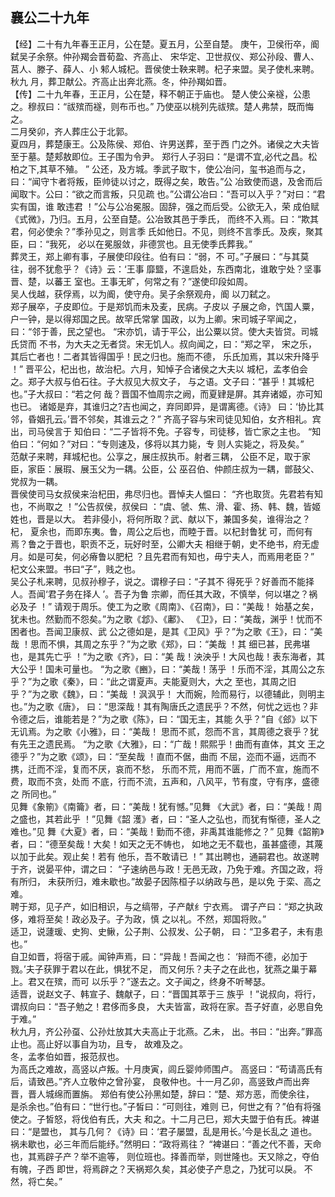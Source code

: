 ## 襄公二十九年

【经】二十有九年春王正月，公在楚。夏五月，公至自楚。
庚午，卫侯衎卒，阍弑吴子余祭。仲孙羯会晋荀盈、齐高止、
宋华定、卫世叔仪、郑公孙段、曹人、莒人、滕子、薛人、小
邾人城杞。晋侯使士鞅来聘。杞子来盟。吴子使札来聘。秋九
月，葬卫献公。齐高止出奔北燕。冬，仲孙羯如晋。  
【传】二十九年春，王正月，公在楚，释不朝正于庙也。
楚人使公亲襚，公患之。穆叔曰：“祓殡而襚，则布币也。”
乃使巫以桃列先祓殡。楚人弗禁，既而悔之。  
二月癸卯，齐人葬庄公于北郭。  
夏四月，葬楚康王。公及陈侯、郑伯、许男送葬，至于西
门之外。诸侯之大夫皆至于墓。楚郏敖即位。王子围为令尹。
郑行人子羽曰：“是谓不宜,必代之昌。松柏之下,其草不殖。 ”
公还，及方城。季武子取卞，使公冶问，玺书追而与之，
曰：“闻守卞者将叛，臣帅徒以讨之，既得之矣，敢告。”公
冶致使而退，及舍而后闻取卞。公曰：“欲之而言叛，只见疏
也。”公谓公冶曰：“吾可以入乎？”对曰：“君实有国，谁
敢违君 ！”公与公冶冕服。固辞，强之而后受。公欲无入，荣
成伯赋《式微》，乃归。五月，公至自楚。公冶致其邑于季氏，
而终不入焉。曰：“欺其君，何必使余？”季孙见之，则言季
氏如他日。不见，则终不言季氏。及疾，聚其臣，曰：“我死，
必以在冕服敛，非德赏也。且无使季氏葬我。”  
葬灵王，郑上卿有事，子展使印段往。伯有曰：“弱，不
可。”子展曰：“与其莫往，弱不犹愈乎？《诗》云：‘王事
靡盬，不遑启处，东西南北，谁敢宁处？坚事晋、楚，以蕃王
室也。王事无旷，何常之有？”遂使印段如周。  
吴人伐越，获俘焉，以为阍，使守舟。吴子余祭观舟，阍
以刀弑之。  
郑子展卒，子皮即位。于是郑饥而未及麦，民病。子皮以
子展之命，饩国人粟，户一钟，是以得郑国之民。故罕氏常掌
国政，以为上卿。宋司城子罕闻之，曰：“邻于善，民之望也。
“宋亦饥，请于平公，出公粟以贷。使大夫皆贷。司城氏贷而
不书，为大夫之无者贷。宋无饥人。叔向闻之，曰：“郑之罕，
宋之乐，其后亡者也！二者其皆得国乎！民之归也。施而不德，
乐氏加焉，其以宋升降乎 ！”
晋平公，杞出也，故治杞。六月，知悼子合诸侯之大夫以
城杞，孟孝伯会之。郑子大叔与伯石往。子大叔见大叔文子，
与之语。文子曰：“甚乎！其城杞也。”子大叔曰：“若之何
哉？晋国不恤周宗之阙，而夏肄是屏。其弃诸姬，亦可知也已。
诸姬是弃，其谁归之?吉也闻之，弃同即异，是谓离德。《诗》
曰：‘协比其邻，昏姻孔云。’晋不邻矣，其谁云之？”
齐高子容与宋司徒见知伯，女齐相礼。宾出，司马侯言于
知伯曰：“二子皆将不免。子容专，司徒移，皆亡家之主也。
“知伯曰：“何如？”对曰：“专则速及，侈将以其力毙，专
则人实毙之，将及矣。”  
范献子来聘，拜城杞也。公享之，展庄叔执币。射者三耦，
公臣不足，取于家臣，家臣：展瑕、展玉父为一耦。公臣，公
巫召伯、仲颜庄叔为一耦，鄫鼓父、党叔为一耦。  
晋侯使司马女叔侯来治杞田，弗尽归也。晋悼夫人愠曰：
“齐也取货。先君若有知也，不尚取之 ！”公告叔侯，叔侯曰
：“虞、虢、焦、滑、霍、扬、韩、魏，皆姬姓也，晋是以大。
若非侵小，将何所取？武、献以下，兼国多矣，谁得治之？杞，
夏余也，而即东夷。鲁，周公之后也，而睦于晋。以杞封鲁犹
可，而何有焉？鲁之于晋也，职贡不乏，玩好时至，公卿大夫
相继于朝，史不绝书，府无虚月。如是可矣，何必瘠鲁以肥杞
？且先君而有知也，毋宁夫人，而焉用老臣？”  
杞文公来盟。书曰“子”，贱之也。  
吴公子札来聘，见叔孙穆子，说之。谓穆子曰：“子其不
得死乎？好善而不能择人。吾闻‘君子务在择人 ’。吾子为鲁
宗卿，而任其大政，不慎举，何以堪之？祸必及子 ！”
请观于周乐。使工为之歌《周南》、《召南》，曰：“美哉！
始基之矣，犹未也。然勤而不怨矣。”为之歌《邶》、《鄘》、
《卫》，曰：“美哉，渊乎！忧而不困者也。吾闻卫康叔、武
公之德如是，是其《卫风》乎？”为之歌《王》，曰：“美哉
！思而不惧，其周之东乎？”为之歌《郑》，曰：“美哉 ！其
细已甚，民弗堪也，是其先亡乎 ！”为之歌《齐》，曰：“美
哉！泱泱乎！大风也哉！表东海者，其大公乎！国未可量也。
“为之歌《豳》，曰：“美哉！荡乎 ！乐而不淫，其周公之东
乎？”为之歌《秦》，曰：“此之谓夏声。夫能夏则大，大之
至也，其周之旧乎？”为之歌《魏》，曰：“美哉 ！沨沨乎！
大而婉，险而易行，以德辅此，则明主也。”为之歌《唐》，
曰：“思深哉！其有陶唐氏之遗民乎？不然，何忧之远也？非
令德之后，谁能若是？”为之歌《陈》，曰：“国无主，其能
久乎？”自《郐》以下无讥焉。为之歌《小雅》，曰：“美哉！
思而不贰，怨而不言，其周德之衰乎？犹有先王之遗民焉。
“为之歌《大雅》，曰：“广哉！熙熙乎！曲而有直体，其文
王之德乎？”为之歌《颂》，曰：“至矣哉 ！直而不倨，曲而
不屈，迩而不逼，远而不携，迁而不淫，复而不厌，哀而不愁，
乐而不荒，用而不匮，广而不宣，施而不费，取而不贪，处而
不底，行而不流，五声和，八风平，节有度，守有序，盛德之
所同也。”  
见舞《象箾》《南籥》者，曰：“美哉！犹有憾。”见舞
《大武》者，曰：“美哉！周之盛也，其若此乎 ！”见舞《韶
濩》者，曰：“圣人之弘也，而犹有惭德，圣人之难也。”见
舞《大夏》者，曰：“美哉！勤而不德，非禹其谁能修之？”
见舞《韶箾》者，曰：“德至矣哉！大矣！如天之无不帱也，
如地之无不载也，虽甚盛德，其蔑以加于此矣。观止矣！若有
他乐，吾不敢请已 ！”
其出聘也，通嗣君也。故遂聘于齐，说晏平仲，谓之曰：
“子速纳邑与政！无邑无政，乃免于难。齐国之政，将有所归，
未获所归，难未歇也。”故晏子因陈桓子以纳政与邑，是以免
于栾、高之难。  
聘于郑，见子产，如旧相识，与之缟带，子产献纟宁衣焉。
谓子产曰：“郑之执政侈，难将至矣！政必及子。子为政，慎
之以礼。不然，郑国将败。”  
适卫，说蘧瑗、史狗、史鳅，公子荆、公叔发、公子朝，
曰：“卫多君子，未有患也。”  
自卫如晋，将宿于戚。闻钟声焉，曰：“异哉！吾闻之也：
‘辩而不德，必加于戮。’夫子获罪于君以在此，惧犹不足，
而又何乐？夫子之在此也，犹燕之巢于幕上。君又在殡，而可
以乐乎？”遂去之。文子闻之，终身不听琴瑟。  
适晋，说赵文子、韩宣子、魏献子，曰：“晋国其萃于三
族乎 ！”说叔向，将行，谓叔向曰：“吾子勉之！君侈而多良，
大夫皆富，政将在家。吾子好直，必思自免于难。”  
秋九月，齐公孙虿、公孙灶放其大夫高止于北燕。乙未，
出。书曰：“出奔。”罪高止也。高止好以事自为功，且专，
故难及之。  
冬，孟孝伯如晋，报范叔也。  
为高氏之难故，高竖以卢叛。十月庚寅，闾丘婴帅师围卢。
高竖曰：“苟请高氏有后，请致邑。”齐人立敬仲之曾孙宴，
良敬仲也。十一月乙卯，高竖致卢而出奔晋，晋人城绵而置旃。
郑伯有使公孙黑如楚，辞曰：“楚、郑方恶，而使余往，
是杀余也。”伯有曰：“世行也。”子皙曰：“可则往，难则
已，何世之有？”伯有将强使之。子皙怒，将伐伯有氏，大夫
和之。十二月己巳，郑大夫盟于伯有氏。裨谌曰：“是盟也，
其与几何？《诗》曰：‘君子屡盟，乱是用长。’今是长乱之
道也。祸未歇也，必三年而后能纾。”然明曰：“政将焉往？
“裨谌曰：“善之代不善，天命也，其焉辟子产？举不逾等，
则位班也。择善而举，则世隆也。天又除之，夺伯有魄，子西
即世，将焉辟之？天祸郑久矣，其必使子产息之，乃犹可以戾。
不然，将亡矣。”  

